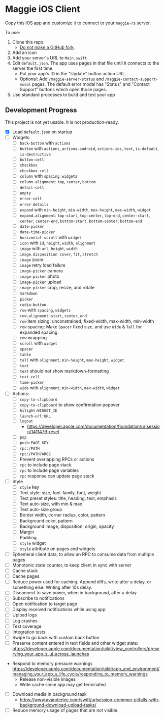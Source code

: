 #  Maggie iOS Client
Copy this iOS app and customize it to connect to your
[`maggie-rs`](https://github.com/mleonhard/maggie-rs) server.

To use:
1. Clone this repo.
   - [Do not make a GitHub fork](https://docs.github.com/en/pull-requests/collaborating-with-pull-requests/working-with-forks/what-happens-to-forks-when-a-repository-is-deleted-or-changes-visibility).
2. Add an icon
3. Add your server's URL to `Main.swift`
4. Edit `default.json`.  The app uses pages in that file until it connects to the server the first time.
   - Put your app's ID in the "Update" button action URL.
   - Optional: Add `/maggie-server-status` and `/maggie-contact-support-modal` pages.
     The default error modal has "Status" and "Contact Support" buttons which open those pages.
5. Use standard processes to build and test your app

## Development Progress

This project is not yet usable.  It is not production-ready.

- [X] Load `default.json` on startup
- [ ] Widgets:
  - [ ] `back-button` with `actions`
  - [ ] `button` with `actions`, `actions-android`, `actions-ios`, `text`, `is-default`, `is-destructive`
  - [ ] `button-cell`
  - [ ] `checkbox`
  - [ ] `checkbox-cell`
  - [ ] `column` with `spacing`, `widgets`
  - [ ] `column.alignment`: `top`, `center`, `bottom`
  - [ ] `detail-cell`
  - [ ] `empty`
  - [ ] `error-cell`
  - [ ] `error-details`
  - [ ] `expand` with `min-height`, `min-width`, `max-height`, `max-width`, `widget`
  - [ ] `expand.alignment`: `top-start`, `top-center`, `top-end`, `center-start`, `center`, `center-end`, `bottom-start`, `bottom-center`, `bottom-end`
  - [ ] `date-picker`
  - [ ] `date-time-picker`
  - [ ] `horizontal-scroll` with `widget`
  - [ ] `icon` with `id`, `height`, `width`, `alignment`
  - [ ] `image` with `url`, `height`, `width`
  - [ ] `image.disposition`: `cover`, `fit`, `stretch`
  - [ ] `image` zoom
  - [ ] `image` retry load failure
  - [ ] `image-picker` camera
  - [ ] `image-picker` photo
  - [ ] `image-picker` upload
  - [ ] `image-picker` crop, resize, and rotate
  - [ ] `markdown`
  - [ ] `picker`
  - [ ] `radio-button`
  - [ ] `row` with `spacing`, `widgets`
  - [ ] `row.alignment`: `start`, `center`, `end`
  - [ ] `row` item sizing: unconstrained, fixed-width, max-width, min-width
  - [ ] `row` spacing: Make `Spacer` fixed size, and use `Wide` & `Tall` for expanded spacing.
  - [ ] `row` wrapping
  - [ ] `scroll` with `widget`
  - [ ] `spacer`
  - [ ] `table`
  - [ ] `tall` with `alignment`, `min-height`, `max-height`, `widget`
  - [ ] `text`
  - [ ] `text` should not show markdown-formatting
  - [ ] `text-cell`
  - [ ] `time-picker`
  - [ ] `wide` with `alignment`, `min-width`, `max-width`, `widget`
- [ ] Actions:
  - [ ] `copy-to-clipboard`
  - [ ] `copy-to-clipboard` to show confirmation popover
  - [ ] `hilight:WIDGET_ID`
  - [ ] `launch-url:URL`
  - [ ] `logout`
    - <https://developer.apple.com/documentation/foundation/urlsession/1411479-reset>
  - [ ] `pop`
  - [ ] `push:PAGE_KEY`
  - [ ] `rpc:/PATH`
  - [ ] `rpc:/PATH?ARGS`
  - [ ] Prevent overlapping RPCs or actions
  - [ ] `rpc` to include page stack
  - [ ] `rpc` to include page variables
  - [ ] `rpc` response can update page stack
- [ ] Style
  - [ ] `style` key
  - [ ] Text style: size, font-family, font, weight
  - [ ] Text preset styles: title, heading, text, emphasis
  - [ ] Text auto-size, with min & max
  - [ ] Text auto-size group
  - [ ] Border width, corner radius, color, pattern
  - [ ] Background color, pattern
  - [ ] Background image, disposition, origin, opacity
  - [ ] Margin
  - [ ] Padding
  - [ ] `style` widget
  - [ ] `style` attribute on pages and widgets
- [ ] Ephemeral client data, to allow an RPC to consume data from multiple pages
- [ ] Monotonic state counter, to keep client in sync with server
- [ ] Cache stack
- [ ] Cache pages
- [ ] Reduce power used for caching.  Append diffs, write after a delay, or something else.  Writing after 10s delay.
- [ ] Disconnect to save power, when in background, after a delay
- [ ] Subscribe to notifications
- [ ] Open notification to target page
- [ ] Display received notifications while using app
- [ ] Upload logs
- [ ] Log crashes
- [ ] Test coverage
- [ ] Integration tests
- [ ] Swipe to go back with custom back button
- [ ] Preserve content entered in text fields and other widget state:
  <https://developer.apple.com/documentation/uikit/view_controllers/preserving_your_app_s_ui_across_launches>
- Respond to memory pressure warnings
  <https://developer.apple.com/documentation/uikit/app_and_environment/managing_your_app_s_life_cycle/responding_to_memory_warnings>
  - Release non-visible images
  - Write cache since app may get terminated
- [ ] Download media in background task
  - <https://www.avanderlee.com/swift/urlsession-common-pitfalls-with-background-download-upload-tasks/>
- [ ] Reduce memory usage of pages that are not visible.
